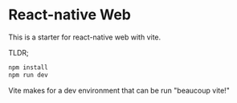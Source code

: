 # React-native Web

This is a starter for react-native web with vite. 

TLDR;

```bash
npm install
npm run dev
```

Vite makes for a dev environment that can be run "beaucoup vite!"